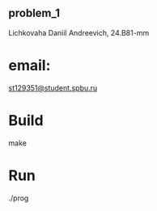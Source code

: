 ## problem_1

Lichkovaha Daniil Andreevich, 24.B81-mm

# email:
st129351@student.spbu.ru

# Build

make

# Run
./prog



